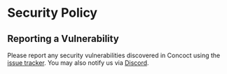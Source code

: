 # Security Policy

## Reporting a Vulnerability

Please report any security vulnerabilities discovered in Concoct using the [issue tracker](https://github.com/Concoctist/concoct/issues/new).
You may also notify us via [Discord](https://discord.concoct.ist/).

